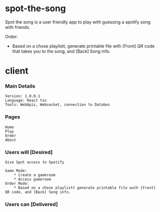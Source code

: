 # spot-the-song
Spot the song is a user friendly app to play with guessing a spotify song with friends. 

Order:
* Based on a chose playlistt, generate printable file with [Front] QR code that takes you to the song, and [Back] Song info.

# client
### Main Details
    Version: 1.0.0.1
    Language: React tsx
    Tools: WebApis, Websocket, connection to Databes
### Pages 
    Home
    Play
    Order
    About
### Users will [Desired]
    Give Spot access to Spotify
    
    Game Mode:
        * Create a gameroom
        * Access gameroom
    Order Mode:
        * Based on a chose playlistt generate printable file wuth [Front] QR code, and [Back] Song info. 


### Users can [Delivered]
